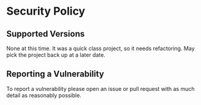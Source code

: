 # Security Policy

## Supported Versions

None at this time.  It was a quick class project, so it needs refactoring.  May pick the project back up at a later date.

## Reporting a Vulnerability

To report a vulnerability please open an issue or pull request with as much detail as reasonably possible.
